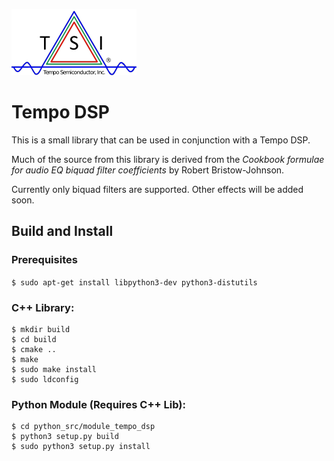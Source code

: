 
![Tempo Logo](https://github.com/Tempo-Semiconductor/tempo_res/blob/master/tempo.png)

# Tempo DSP

This is a small library that can be used in conjunction with a Tempo DSP.

Much of the source from this library is derived from the *Cookbook formulae for
audio EQ biquad filter coefficients* by Robert Bristow-Johnson.

Currently only biquad filters are supported. Other effects will be added soon.

## Build and Install

### Prerequisites

`$ sudo apt-get install libpython3-dev python3-distutils`

### C++ Library:

    $ mkdir build
    $ cd build
    $ cmake ..
    $ make
    $ sudo make install
    $ sudo ldconfig

### Python Module (Requires C++ Lib):

    $ cd python_src/module_tempo_dsp
    $ python3 setup.py build
    $ sudo python3 setup.py install
